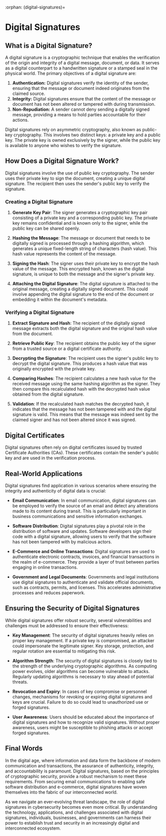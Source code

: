 :orphan:
(digital-signatures)=

# Digital Signatures

## What is a Digital Signature?

A digital signature is a cryptographic technique that enables the verification of the origin and integrity of a digital message, document, or data. It serves as a digital counterpart to a handwritten signature or a stamped seal in the physical world. The primary objectives of a digital signature are:

1. **Authentication:** Digital signatures verify the identity of the sender, ensuring that the message or document indeed originates from the claimed source.
2. **Integrity:** Digital signatures ensure that the content of the message or document has not been altered or tampered with during transmission.
3. **Non-Repudiation:** A sender cannot deny sending a digitally signed message, providing a means to hold parties accountable for their actions.

Digital signatures rely on asymmetric cryptography, also known as public-key cryptography. This involves two distinct keys: a private key and a public key. The private key is owned exclusively by the signer, while the public key is available to anyone who wishes to verify the signature.


## How Does a Digital Signature Work?

Digital signatures involve the use of public key cryptography. The sender uses their private key to sign the document, creating a unique digital signature. The recipient then uses the sender's public key to verify the signature.

### Creating a Digital Signature

1. **Generate Key Pair**: The signer generates a cryptographic key pair consisting of a private key and a corresponding public key. The private key remains confidential and is known only to the signer, while the public key can be shared openly.

2. **Hashing the Message**: The message or document that needs to be digitally signed is processed through a hashing algorithm, which generates a unique fixed-length string of characters (hash value). This hash value represents the content of the message.

3. **Signing the Hash**: The signer uses their private key to encrypt the hash value of the message. This encrypted hash, known as the digital signature, is unique to both the message and the signer's private key.

4. **Attaching the Digital Signature**: The digital signature is attached to the original message, creating a digitally signed document. This could involve appending the digital signature to the end of the document or embedding it within the document's metadata.

### Verifying a Digital Signature

1. **Extract Signature and Hash**: The recipient of the digitally signed message extracts both the digital signature and the original hash value from the document.

2. **Retrieve Public Key**: The recipient obtains the public key of the signer from a trusted source or a digital certificate authority.

3. **Decrypting the Signature**: The recipient uses the signer's public key to decrypt the digital signature. This produces a hash value that was originally encrypted with the private key.

4. **Comparing Hashes**: The recipient calculates a new hash value for the received message using the same hashing algorithm as the signer. They then compare this recalculated hash with the decrypted hash value obtained from the digital signature.

5. **Validation**: If the recalculated hash matches the decrypted hash, it indicates that the message has not been tampered with and the digital signature is valid. This means that the message was indeed sent by the claimed signer and has not been altered since it was signed.

## Digital Certificates

Digital signatures often rely on digital certificates issued by trusted Certificate Authorities (CAs). These certificates contain the sender's public key and are used in the verification process.

## Real-World Applications

Digital signatures find application in various scenarios where ensuring the integrity and authenticity of digital data is crucial:

- **Email Communication**: In email communication, digital signatures can be employed to verify the source of an email and detect any alterations made to its content during transit. This is particularly important in business communications and sensitive information exchanges.

- **Software Distribution**: Digital signatures play a pivotal role in the distribution of software and updates. Software developers sign their code with a digital signature, allowing users to verify that the software has not been tampered with by malicious actors.

- **E-Commerce and Online Transactions**: Digital signatures are used to authenticate electronic contracts, invoices, and financial transactions in the realm of e-commerce. They provide a layer of trust between parties engaging in online transactions.

- **Government and Legal Documents**: Governments and legal institutions use digital signatures to authenticate and validate official documents, such as contracts, permits, and licenses. This accelerates administrative processes and reduces paperwork.


## Ensuring the Security of Digital Signatures

While digital signatures offer robust security, several vulnerabilities and challenges must be addressed to ensure their effectiveness:

- **Key Management**: The security of digital signatures heavily relies on proper key management. If a private key is compromised, an attacker could impersonate the legitimate signer. Key storage, protection, and regular rotation are essential to mitigating this risk.

- **Algorithm Strength**: The security of digital signatures is closely tied to the strength of the underlying cryptographic algorithms. As computing power evolves, older algorithms can become vulnerable to attacks. Regularly updating algorithms is necessary to stay ahead of potential threats.

- **Revocation and Expiry**: In cases of key compromise or personnel changes, mechanisms for revoking or expiring digital signatures and keys are crucial. Failure to do so could lead to unauthorized use or forged signatures.

- **User Awareness**: Users should be educated about the importance of digital signatures and how to recognize valid signatures. Without proper awareness, users might be susceptible to phishing attacks or accept forged signatures.


## Final Words
In the digital age, where information and data form the backbone of modern communication and transactions, the assurance of authenticity, integrity, and accountability is paramount. Digital signatures, based on the principles of cryptographic security, provide a robust mechanism to meet these requirements. From securing email communications to enabling safe software distribution and e-commerce, digital signatures have woven themselves into the fabric of our interconnected world.

As we navigate an ever-evolving threat landscape, the role of digital signatures in cybersecurity becomes even more critical. By understanding the technology, applications, and challenges associated with digital signatures, individuals, businesses, and governments can harness their power to establish trust and security in an increasingly digital and interconnected ecosystem.